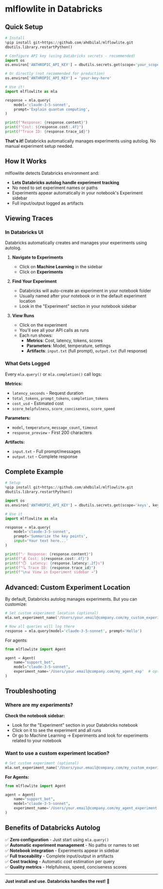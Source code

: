 # mlflowlite in Databricks

## Quick Setup

```python
# Install
%pip install git+https://github.com/ahdbilal/mlflowlite.git
dbutils.library.restartPython()

# Configure API key (using Databricks secrets - recommended)
import os
os.environ['ANTHROPIC_API_KEY'] = dbutils.secrets.get(scope='your_scope', key='anthropic_api_key')

# Or directly (not recommended for production)
os.environ['ANTHROPIC_API_KEY'] = 'your-key-here'

# Use it!
import mlflowlite as mla

response = mla.query(
    model='claude-3-5-sonnet',
    prompt='Explain quantum computing',
)

print(f"Response: {response.content}")
print(f"Cost: ${response.cost:.4f}")
print(f"Trace ID: {response.trace_id}")
```

**That's it!** Databricks automatically manages experiments using autolog. No manual experiment setup needed.

## How It Works

mlflowlite detects Databricks environment and:
- **Lets Databricks autolog handle experiment tracking**
- No need to set experiment names or paths
- Experiments appear automatically in your notebook's Experiment sidebar
- Full input/output logged as artifacts

## Viewing Traces

### In Databricks UI

Databricks automatically creates and manages your experiments using autolog.

1. **Navigate to Experiments**
   - Click on **Machine Learning** in the sidebar
   - Click on **Experiments**

2. **Find Your Experiment**
   - Databricks will auto-create an experiment in your notebook folder
   - Usually named after your notebook or in the default experiment location
   - Look in the "Experiment" section in your notebook sidebar

3. **View Runs**
   - Click on the experiment
   - You'll see all your API calls as runs
   - Each run shows:
     - **Metrics**: Cost, latency, tokens, scores
     - **Parameters**: Model, temperature, settings
     - **Artifacts**: `input.txt` (full prompt), `output.txt` (full response)

### What Gets Logged

Every `mla.query()` or `mla.completion()` call logs:

**Metrics:**
- `latency_seconds` - Request duration
- `total_tokens`, `prompt_tokens`, `completion_tokens`
- `cost_usd` - Estimated cost
- `score_helpfulness`, `score_conciseness`, `score_speed`

**Parameters:**
- `model`, `temperature`, `message_count`, `timeout`
- `response_preview` - First 200 characters

**Artifacts:**
- `input.txt` - Full prompt/messages
- `output.txt` - Complete response

## Complete Example

```python
# Setup
%pip install git+https://github.com/ahdbilal/mlflowlite.git
dbutils.library.restartPython()

import os
os.environ['ANTHROPIC_API_KEY'] = dbutils.secrets.get(scope='keys', key='anthropic')

# Use it
import mlflowlite as mla

response = mla.query(
    model='claude-3-5-sonnet',
    prompt='Summarize the key points',
    input='Your text here...'
)

print(f"✅ Response: {response.content}")
print(f"💰 Cost: ${response.cost:.4f}")
print(f"⏱️  Latency: {response.latency:.2f}s")
print(f"🔍 Trace ID: {response.trace_id}")
print(f"\n📊 View in Experiment sidebar →")
```

## Advanced: Custom Experiment Location

By default, Databricks autolog manages experiments. But you can customize:

```python
# Set custom experiment location (optional)
mla.set_experiment_name('/Users/your.email@company.com/my_custom_experiment')

# Now all queries will log there
response = mla.query(model='claude-3-5-sonnet', prompt='Hello')
```

For agents:
```python
from mlflowlite import Agent

agent = Agent(
    name="support_bot",
    model="claude-3-5-sonnet",
    experiment_name='/Users/your.email@company.com/my_agent_exp'  # optional
)
```

## Troubleshooting

### Where are my experiments?

**Check the notebook sidebar:**
- Look for the "Experiment" section in your Databricks notebook
- Click on it to see the experiment and all runs
- Or go to Machine Learning → Experiments and look for experiments related to your notebook

### Want to use a custom experiment location?

```python
# Set custom experiment (optional)
mla.set_experiment_name('/Users/your.email@company.com/my_custom_experiment')
```

**For Agents:**
```python
from mlflowlite import Agent

agent = Agent(
    name="support_bot",
    model="claude-3-5-sonnet",
    experiment_name='/Users/your.email@company.com/my_agent_experiment'
)
```

## Benefits of Databricks Autolog

✅ **Zero configuration** - Just start using `mla.query()`  
✅ **Automatic experiment management** - No paths or names to set  
✅ **Notebook integration** - Experiments appear in sidebar  
✅ **Full traceability** - Complete input/output in artifacts  
✅ **Cost tracking** - Automatic cost estimation per query  
✅ **Quality metrics** - Helpfulness, speed, conciseness scores

---

**Just install and use. Databricks handles the rest!** 🎉
